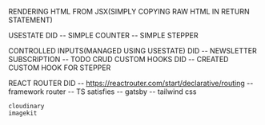 RENDERING HTML FROM JSX(SIMPLY COPYING RAW HTML IN RETURN STATEMENT)

USESTATE
DID
    -- SIMPLE COUNTER
    -- SIMPLE STEPPER

CONTROLLED INPUTS(MANAGED USING USESTATE)
DID
    -- NEWSLETTER SUBSCRIPTION
    -- TODO CRUD
CUSTOM HOOKS
DID
    -- CREATED CUSTOM HOOK FOR STEPPER

REACT ROUTER 
DID
    -- https://reactrouter.com/start/declarative/routing
    -- framework router
    -- TS satisfies
    -- gatsby
    -- tailwind css

    cloudinary
    imagekit